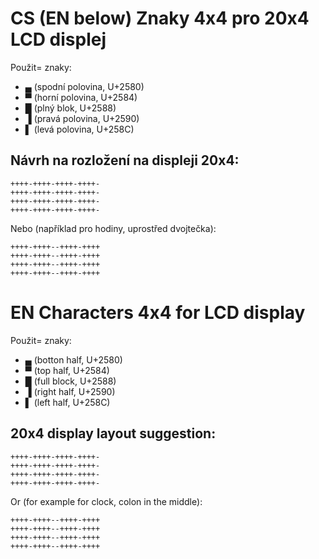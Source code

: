 # CS (EN below) Znaky 4x4 pro 20x4 LCD displej

Použit= znaky:
* ▄ (spodní polovina, U+2580)
* ▀ (horní polovina, U+2584)
* █ (plný blok, U+2588)
* ▐ (pravá polovina, U+2590)
* ▌ (levá polovina, U+258C)

## Návrh na rozložení na displeji 20x4:

    ++++-++++-++++-++++-
    ++++-++++-++++-++++-
    ++++-++++-++++-++++-
    ++++-++++-++++-++++-

Nebo (například pro hodiny, uprostřed dvojtečka):

    ++++-++++--++++-++++
    ++++-++++--++++-++++
    ++++-++++--++++-++++
    ++++-++++--++++-++++

# EN Characters 4x4 for LCD display

Použit= znaky:
* ▄ (botton half, U+2580)
* ▀ (top half, U+2584)
* █ (full block, U+2588)
* ▐ (right half, U+2590)
* ▌ (left half, U+258C)

## 20x4 display layout suggestion:

    ++++-++++-++++-++++-
    ++++-++++-++++-++++-
    ++++-++++-++++-++++-
    ++++-++++-++++-++++-

Or (for example for clock, colon in the middle):

    ++++-++++--++++-++++
    ++++-++++--++++-++++
    ++++-++++--++++-++++
    ++++-++++--++++-++++
